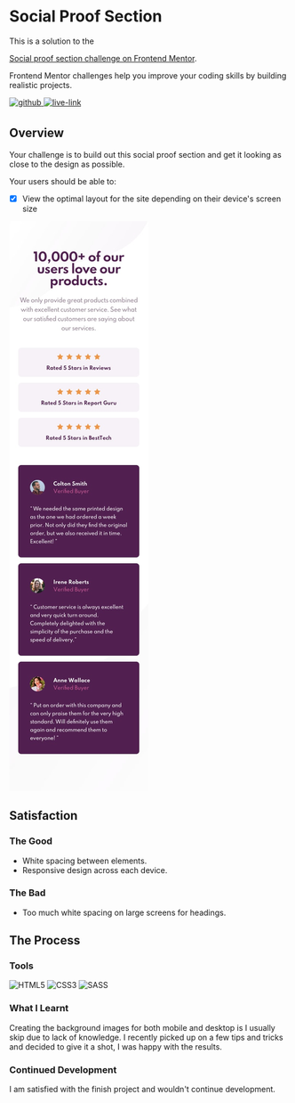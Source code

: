 <!-- USE THIS TEMPLATE FOR FUTURE FRONTEND MENTOR PROJECTS, CLEAN CONSISTENT README'S FOR ALL PROJECTS - PAST SELF. -->

<!-- REPLACE HREFS & PROJECT NAMES -->
<h1>Social Proof Section</h1>
<p>
  This is a solution to the 
  
  [Social proof section challenge on Frontend Mentor](https://www.frontendmentor.io/challenges/social-proof-section-6e0qTv_bA).
  
  Frontend Mentor challenges help you improve your coding skills by building realistic projects. 
</p>

<!-- REPLACE HREFS -->
<a href="https://www.frontendmentor.io/solutions/social-proof-section-with-sass-zV82ZmHfk" target="_blank">
  <img src=https://img.shields.io/badge/solution-3e54a3?&style=for-the-badge&logo=frontendmentor&logoColor=white alt=github style="margin-bottom: 5px;" />
</a>
<a href="https://distracted-ritchie-676eb0.netlify.app/" target="_blank">
  <img src=https://img.shields.io/badge/live%20demo-lightgreen?&style=for-the-badge&logo=html5&logoColor=333 alt=live-link style="margin-bottom: 5px;" />
</a>

<!-- REPLACE TASKS -->
<h2>Overview</h2>
Your challenge is to build out this social proof section and get it looking as close to the design as possible.

Your users should be able to:
- [x] View the optimal layout for the site depending on their device's screen size

<!-- IMAGE MAY NEED REPLACING -->
![](./design/mobile-design.jpg)

<!-- REPLACE LIST ITEMS -->
<h2>Satisfaction</h2>
<h3>The Good</h3>
  <ul>
    <li>White spacing between elements.</li>
    <li>Responsive design across each device.</li>
  </ul>
<h3>The Bad</h3>
  <ul>
    <li>Too much white spacing on large screens for headings.</li>
  </ul>

<!-- UPDATE ENTIRE SECTION -->
<h2>The Process</h2>
<h3>Tools</h3>
<p>
  <img alt="HTML5" src="https://img.shields.io/badge/-HTML5-red?style=flat-square&logo=html5&logoColor=white" />
  <img alt="CSS3" src="https://img.shields.io/badge/-CSS3-blue?style=flat-square&logo=css3&logoColor=white" />
  
  <img alt="SASS" src="https://img.shields.io/badge/-SASS-bf4080?style=flat-square&logo=sass&logoColor=white" />
</p>
<h3>What I Learnt</h3>
  <p>
    Creating the background images for both mobile and desktop is I usually skip due to lack of knowledge.
    I recently picked up on a few tips and tricks and decided to give it a shot, I was happy with the results.
  </p>
<h3>Continued Development</h3>
  <p>
    I am satisfied with the finish project and wouldn't continue development.
  </p>
  
<!--  Thank you for taking the time to review my projects!  -->
